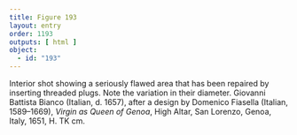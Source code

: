 ```yaml
---
title: Figure 193
layout: entry
order: 1193
outputs: [ html ]
object:
  - id: "193"
---
```


Interior shot showing a seriously flawed area that has been repaired by inserting threaded plugs. Note the variation in their diameter. Giovanni Battista Bianco (Italian, d. 1657), after a design by Domenico Fiasella (Italian, 1589–1669), *Virgin as Queen of Genoa*, High Altar, San Lorenzo, Genoa, Italy, 1651, H. TK cm.
